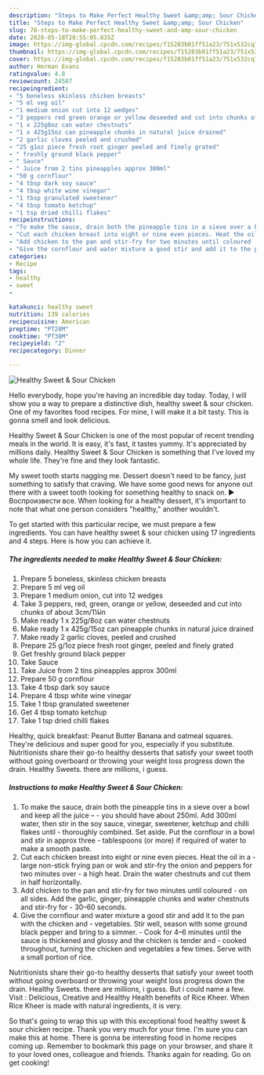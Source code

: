 ```yaml
---
description: "Steps to Make Perfect Healthy Sweet &amp;amp; Sour Chicken"
title: "Steps to Make Perfect Healthy Sweet &amp;amp; Sour Chicken"
slug: 78-steps-to-make-perfect-healthy-sweet-and-amp-sour-chicken
date: 2020-05-18T20:55:05.035Z
image: https://img-global.cpcdn.com/recipes/f15283b01ff51a23/751x532cq70/healthy-sweet-sour-chicken-recipe-main-photo.jpg
thumbnail: https://img-global.cpcdn.com/recipes/f15283b01ff51a23/751x532cq70/healthy-sweet-sour-chicken-recipe-main-photo.jpg
cover: https://img-global.cpcdn.com/recipes/f15283b01ff51a23/751x532cq70/healthy-sweet-sour-chicken-recipe-main-photo.jpg
author: Herman Evans
ratingvalue: 4.8
reviewcount: 24587
recipeingredient:
- "5 boneless skinless chicken breasts"
- "5 ml veg oil"
- "1 medium onion cut into 12 wedges"
- "3 peppers red green orange or yellow deseeded and cut into chunks of about 3cm1in"
- "1 x 225g8oz can water chestnuts"
- "1 x 425g15oz can pineapple chunks in natural juice drained"
- "2 garlic cloves peeled and crushed"
- "25 g1oz piece fresh root ginger peeled and finely grated"
- " freshly ground black pepper"
- " Sauce"
- " Juice from 2 tins pineapples approx 300ml"
- "50 g cornflour"
- "4 tbsp dark soy sauce"
- "4 tbsp white wine vinegar"
- "1 tbsp granulated sweetener"
- "4 tbsp tomato ketchup"
- "1 tsp dried chilli flakes"
recipeinstructions:
- "To make the sauce, drain both the pineapple tins in a sieve over a bowl and keep all the juice –  you should have about 250ml. Add 300ml water, then stir in the soy sauce, vinegar, sweetener, ketchup and chilli flakes until  thoroughly combined. Set aside. Put the cornflour in a bowl and stir in approx three  tablespoons (or more) if required of water to make a smooth paste."
- "Cut each chicken breast into eight or nine even pieces. Heat the oil in a  large non-stick frying pan or wok and stir-fry the onion and peppers for two minutes over  a high heat. Drain the water chestnuts and cut them in half horizontally."
- "Add chicken to the pan and stir-fry for two minutes until coloured  on all sides. Add the garlic, ginger, pineapple chunks and water chestnuts and stir-fry for  30–60 seconds."
- "Give the cornflour and water mixture a good stir and add it to the pan with the chicken and vegetables. Stir well, season with some ground black pepper and bring to a simmer.  Cook for 4–6 minutes until the sauce is thickened and glossy and the chicken is tender and  cooked throughout, turning the chicken and vegetables a few times. Serve with a small portion of rice."
categories:
- Recipe
tags:
- healthy
- sweet
- 

katakunci: healthy sweet  
nutrition: 139 calories
recipecuisine: American
preptime: "PT28M"
cooktime: "PT38M"
recipeyield: "2"
recipecategory: Dinner

---
```



![Healthy Sweet &amp; Sour Chicken](https://img-global.cpcdn.com/recipes/f15283b01ff51a23/751x532cq70/healthy-sweet-sour-chicken-recipe-main-photo.jpg)

Hello everybody, hope you're having an incredible day today. Today, I will show you a way to prepare a distinctive dish, healthy sweet &amp; sour chicken. One of my favorites food recipes. For mine, I will make it a bit tasty. This is gonna smell and look delicious.

Healthy Sweet &amp; Sour Chicken is one of the most popular of recent trending meals in the world. It is easy, it's fast, it tastes yummy. It's appreciated by millions daily. Healthy Sweet &amp; Sour Chicken is something that I've loved my whole life. They're fine and they look fantastic.

My sweet tooth starts nagging me. Dessert doesn&#39;t need to be fancy, just something to satisfy that craving. We have some good news for anyone out there with a sweet tooth looking for something healthy to snack on. ► Воспроизвести все. When looking for a healthy dessert, it&#39;s important to note that what one person considers &#34;healthy,&#34; another wouldn&#39;t.


To get started with this particular recipe, we must prepare a few ingredients. You can have healthy sweet &amp; sour chicken using 17 ingredients and 4 steps. Here is how you can achieve it.

<!--inarticleads1-->

##### The ingredients needed to make Healthy Sweet &amp; Sour Chicken:

1. Prepare 5 boneless, skinless chicken breasts
1. Prepare 5 ml veg oil
1. Prepare 1 medium onion, cut into 12 wedges
1. Take 3 peppers, red, green, orange or yellow, deseeded and cut into chunks of about 3cm/1¼in
1. Make ready 1 x 225g/8oz can water chestnuts
1. Make ready 1 x 425g/15oz can pineapple chunks in natural juice drained
1. Make ready 2 garlic cloves, peeled and crushed
1. Prepare 25 g/1oz piece fresh root ginger, peeled and finely grated
1. Get  freshly ground black pepper
1. Take  Sauce
1. Take  Juice from 2 tins pineapples approx 300ml
1. Prepare 50 g cornflour
1. Take 4 tbsp dark soy sauce
1. Prepare 4 tbsp white wine vinegar
1. Take 1 tbsp granulated sweetener
1. Get 4 tbsp tomato ketchup
1. Take 1 tsp dried chilli flakes


Healthy, quick breakfast: Peanut Butter Banana and oatmeal squares. They&#39;re delicious and super good for you, especially if you substitute. Nutritionists share their go-to healthy desserts that satisfy your sweet tooth without going overboard or throwing your weight loss progress down the drain. Healthy Sweets. there are millions, i guess. 

<!--inarticleads2-->

##### Instructions to make Healthy Sweet &amp; Sour Chicken:

1. To make the sauce, drain both the pineapple tins in a sieve over a bowl and keep all the juice –  - you should have about 250ml. Add 300ml water, then stir in the soy sauce, vinegar, sweetener, ketchup and chilli flakes until  - thoroughly combined. Set aside. Put the cornflour in a bowl and stir in approx three  - tablespoons (or more) if required of water to make a smooth paste.
1. Cut each chicken breast into eight or nine even pieces. Heat the oil in a  - large non-stick frying pan or wok and stir-fry the onion and peppers for two minutes over  - a high heat. Drain the water chestnuts and cut them in half horizontally.
1. Add chicken to the pan and stir-fry for two minutes until coloured  - on all sides. Add the garlic, ginger, pineapple chunks and water chestnuts and stir-fry for  - 30–60 seconds.
1. Give the cornflour and water mixture a good stir and add it to the pan with the chicken and - vegetables. Stir well, season with some ground black pepper and bring to a simmer.  - Cook for 4–6 minutes until the sauce is thickened and glossy and the chicken is tender and  - cooked throughout, turning the chicken and vegetables a few times. Serve with a small portion of rice.


Nutritionists share their go-to healthy desserts that satisfy your sweet tooth without going overboard or throwing your weight loss progress down the drain. Healthy Sweets. there are millions, i guess. But i could name a few. Visit : Delicious, Creative and Healthy Health benefits of Rice Kheer. When Rice Kheer is made with natural ingredients, it is very. 

So that's going to wrap this up with this exceptional food healthy sweet &amp; sour chicken recipe. Thank you very much for your time. I'm sure you can make this at home. There is gonna be interesting food in home recipes coming up. Remember to bookmark this page on your browser, and share it to your loved ones, colleague and friends. Thanks again for reading. Go on get cooking!
